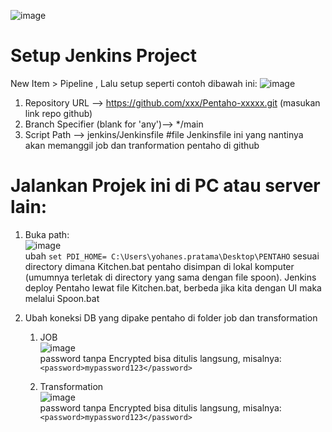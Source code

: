 ![image](https://github.com/user-attachments/assets/a075c33f-478a-4573-ace3-8eb865fa7b36)

# Setup Jenkins Project

New Item > Pipeline , Lalu setup seperti contoh dibawah ini:
![image](https://github.com/user-attachments/assets/cde0d290-ee3e-4f12-a72a-71aa6f61d404)

1. Repository URL --> https://github.com/xxx/Pentaho-xxxxx.git (masukan link repo github)
2. Branch Specifier (blank for 'any')--> */main
3. Script Path --> jenkins/Jenkinsfile        #file Jenkinsfile ini yang nantinya akan memanggil job dan tranformation pentaho di github


# Jalankan Projek ini di PC atau server lain:
1. Buka path: <br>
   ![image](https://github.com/user-attachments/assets/b3f18149-92fe-45d2-90e2-8e42f7117d59)
   <br>ubah ``` set PDI_HOME= C:\Users\yohanes.pratama\Desktop\PENTAHO ``` sesuai directory dimana Kitchen.bat pentaho disimpan di lokal komputer (umumnya terletak di directory yang sama dengan file spoon). Jenkins deploy Pentaho lewat file Kitchen.bat, berbeda jika kita dengan UI maka melalui Spoon.bat  


2. Ubah koneksi DB yang dipake pentaho di folder job dan transformation
   1. JOB
      <br>
![image](https://github.com/user-attachments/assets/f0156cc3-0fec-428d-887e-90c9683a4dee)
      <br> password tanpa Encrypted  bisa ditulis langsung, misalnya:<br>
      ```<password>mypassword123</password>```

   2. Transformation
      <br>
![image](https://github.com/user-attachments/assets/7c484866-0f3e-4cf4-9f7b-3f63ab3aaac7)
      <br> password tanpa Encrypted  bisa ditulis langsung, misalnya:<br>
      ```<password>mypassword123</password>```
